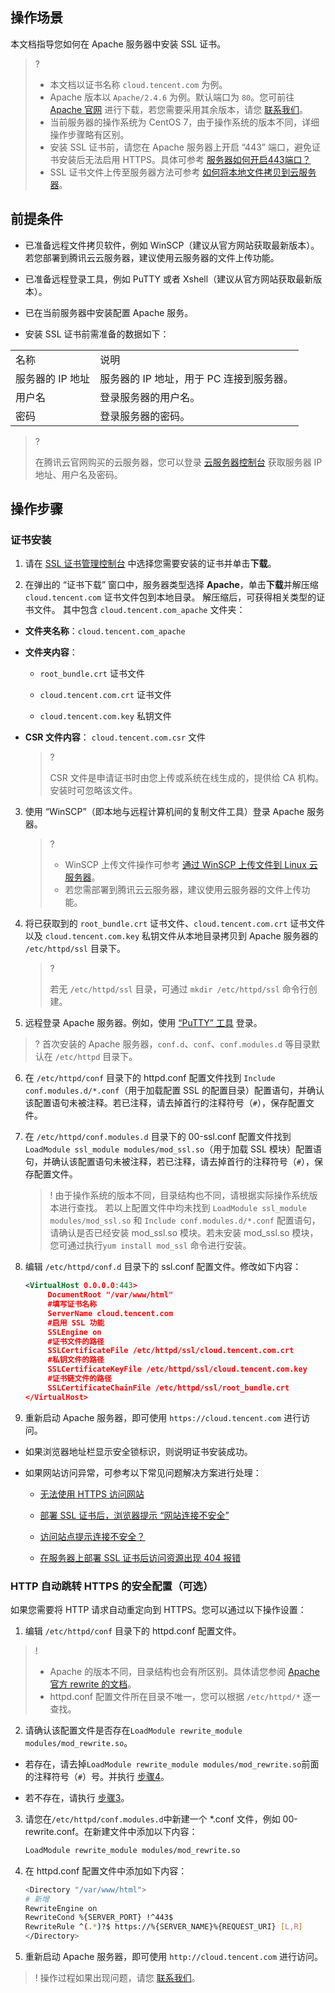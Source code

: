 ## 操作场景

本文档指导您如何在 Apache 服务器中安装 SSL 证书。

>?
> 
> - 本文档以证书名称 `cloud.tencent.com` 为例。
> - Apache 版本以 `Apache/2.4.6` 为例。默认端口为 `80`。您可前往 [Apache 官网](https://httpd.apache.org/download.cgi) 进行下载，若您需要采用其余版本，请您 [联系我们](https://intl.cloud.tencent.com/document/product/1007/30951)。
> - 当前服务器的操作系统为 CentOS 7，由于操作系统的版本不同，详细操作步骤略有区别。
> - 安装 SSL 证书前，请您在 Apache 服务器上开启 “443” 端口，避免证书安装后无法启用 HTTPS。具体可参考 [服务器如何开启443端口？](https://intl.cloud.tencent.com/document/product/1007/36738)
> - SSL 证书文件上传至服务器方法可参考 [如何将本地文件拷贝到云服务器](https://intl.cloud.tencent.com/document/product/213/34821)。


## 前提条件
- 已准备远程文件拷贝软件，例如 WinSCP（建议从官方网站获取最新版本）。
若您部署到腾讯云云服务器，建议使用云服务器的文件上传功能。

- 已准备远程登录工具，例如 PuTTY 或者 Xshell（建议从官方网站获取最新版本）。

- 已在当前服务器中安装配置 Apache 服务。

- 安装 SSL 证书前需准备的数据如下：

<table>
<tr>
<td rowspan="1" colSpan="1" >名称</td>
<td rowspan="1" colSpan="1" >说明</td>
</tr>
<tr>
<td rowspan="1" colSpan="1" >服务器的 IP 地址</td>
<td rowspan="1" colSpan="1" >服务器的 IP 地址，用于 PC 连接到服务器。</td>
</tr>
<tr>
<td rowspan="1" colSpan="1" >用户名</td>
<td rowspan="1" colSpan="1" >登录服务器的用户名。</td>
</tr>
<tr>
<td rowspan="1" colSpan="1" >密码</td>
<td rowspan="1" colSpan="1" > 登录服务器的密码。</td>
</tr>
</table>


   >?
   > 
   > 在腾讯云官网购买的云服务器，您可以登录 [云服务器控制台](https://console.cloud.tencent.com/cvm)  获取服务器 IP 地址、用户名及密码。
   > 


## 操作步骤

### 证书安装
1. 请在 [SSL 证书管理控制台](https://console.cloud.tencent.com/ssl) 中选择您需要安装的证书并单击**下载**。

2. 在弹出的 “证书下载” 窗口中，服务器类型选择 **Apache**，单击**下载**并解压缩 `cloud.tencent.com` 证书文件包到本地目录。
 解压缩后，可获得相关类型的证书文件。 其中包含 `cloud.tencent.com_apache` 文件夹：

  - **文件夹名称**：`cloud.tencent.com_apache`

  - **文件夹内容**：

    - `root_bundle.crt` 证书文件

    - `cloud.tencent.com.crt` 证书文件

    - `cloud.tencent.com.key` 私钥文件

  - **CSR 文件内容**：	`cloud.tencent.com.csr` 文件
    

      >?
      > 
      > CSR 文件是申请证书时由您上传或系统在线生成的，提供给 CA 机构。安装时可忽略该文件。
      > 

3. 使用 “WinSCP”（即本地与远程计算机间的复制文件工具）登录 Apache 服务器。
   

   >?
   > 
   >   - WinSCP 上传文件操作可参考 [通过 WinSCP 上传文件到 Linux 云服务器](https://intl.cloud.tencent.com/document/product/213/2131)。
   >   - 若您需部署到腾讯云云服务器，建议使用云服务器的文件上传功能。

4. 将已获取到的 `root_bundle.crt` 证书文件、`cloud.tencent.com.crt` 证书文件以及 `cloud.tencent.com.key` 私钥文件从本地目录拷贝到 Apache 服务器的 `/etc/httpd/ssl` 目录下。
   

   >?
   > 
   >  若无 `/etc/httpd/ssl` 目录，可通过 `mkdir /etc/httpd/ssl` 命令行创建。
   > 

5. 远程登录 Apache 服务器。例如，使用 [“PuTTY” 工具](https://intl.cloud.tencent.com/document/product/213/32502) 登录。
   
>?
> 首次安装的 Apache 服务器，`conf.d`、`conf`、`conf.modules.d` 等目录默认在 `/etc/httpd` 目录下。




6. 在 `/etc/httpd/conf` 目录下的 httpd.conf 配置文件找到 `Include conf.modules.d/*.conf`（用于加载配置 SSL 的配置目录）配置语句，并确认该配置语句未被注释。若已注释，请去掉首行的注释符号（`#`），保存配置文件。

7. 在 `/etc/httpd/conf.modules.d` 目录下的 00-ssl.conf 配置文件找到 `LoadModule ssl_module modules/mod_ssl.so`（用于加载 SSL 模块）配置语句，并确认该配置语句未被注释，若已注释，请去掉首行的注释符号（`#`），保存配置文件。
   

   >!
   >  由于操作系统的版本不同，目录结构也不同，请根据实际操作系统版本进行查找。
若以上配置文件中均未找到 `LoadModule ssl_module modules/mod_ssl.so` 和 `Include conf.modules.d/*.conf` 配置语句，请确认是否已经安装 mod_ssl.so 模块。若未安装 mod_ssl.so 模块，您可通过执行`yum install mod_ssl` 命令进行安装。
   > 

8. 编辑 `/etc/httpd/conf.d` 目录下的 ssl.conf 配置文件。修改如下内容：

   ``` xml
   <VirtualHost 0.0.0.0:443>
        DocumentRoot "/var/www/html" 
        #填写证书名称
        ServerName cloud.tencent.com 
        #启用 SSL 功能
        SSLEngine on 
        #证书文件的路径
        SSLCertificateFile /etc/httpd/ssl/cloud.tencent.com.crt 
        #私钥文件的路径
        SSLCertificateKeyFile /etc/httpd/ssl/cloud.tencent.com.key 
        #证书链文件的路径
        SSLCertificateChainFile /etc/httpd/ssl/root_bundle.crt 
   </VirtualHost>
   ```
   
   
   
9. 重新启动 Apache 服务器，即可使用 `https://cloud.tencent.com` 进行访问。

- 如果浏览器地址栏显示安全锁标识，则说明证书安装成功。

- 如果网站访问异常，可参考以下常见问题解决方案进行处理：

    - [无法使用 HTTPS 访问网站](https://intl.cloud.tencent.com/document/product/1007/39821)

    - [部署 SSL 证书后，浏览器提示 “网站连接不安全”](https://intl.cloud.tencent.com/document/product/1007/40674)

    - [访问站点提示连接不安全？](https://intl.cloud.tencent.com/document/product/1007/30184)


    - [在服务器上部署 SSL 证书后访问资源出现 404 报错](https://intl.cloud.tencent.com/document/product/1007/39820)


### HTTP 自动跳转 HTTPS 的安全配置（可选）

如果您需要将 HTTP 请求自动重定向到 HTTPS。您可以通过以下操作设置：
1. 编辑 `/etc/httpd/conf` 目录下的 httpd.conf 配置文件。
   

>!
>   - Apache 的版本不同，目录结构也会有所区别。具体请您参阅 [Apache 官方 rewrite 的文档](http://httpd.apache.org/docs/2.4/mod/mod_rewrite.html)。
>   - httpd.conf 配置文件所在目录不唯一，您可以根据 `/etc/httpd/*` 逐一查找。

2. 请确认该配置文件是否存在`LoadModule rewrite_module modules/mod_rewrite.so`。

  - 若存在，请去掉`LoadModule rewrite_module modules/mod_rewrite.so`前面的注释符号（`#`）号。并执行 [步骤4](https://write.woa.com/#step4)。

  - 若不存在，请执行 [步骤3](https://write.woa.com/#step3)。

3. 请您在`/etc/httpd/conf.modules.d`中新建一个 *.conf 文件，例如 00-rewrite.conf。在新建文件中添加以下内容：

   ``` bash
   LoadModule rewrite_module modules/mod_rewrite.so
   ```
4. 在 httpd.conf 配置文件中添加如下内容：

   ``` bash
   <Directory "/var/www/html"> 
   # 新增
   RewriteEngine on
   RewriteCond %{SERVER_PORT} !^443$
   RewriteRule ^(.*)?$ https://%{SERVER_NAME}%{REQUEST_URI} [L,R]
   </Directory>
   ```
5. 重新启动 Apache 服务器，即可使用 `http://cloud.tencent.com` 进行访问。
   

>!
> 操作过程如果出现问题，请您 [联系我们](https://intl.cloud.tencent.com/document/product/1007/30951)。
